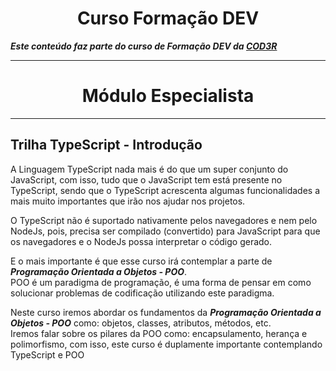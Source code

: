 # <h1 align="center" />Curso Formação DEV

***Este conteúdo faz parte do curso de Formação DEV da [COD3R](https://www.cod3r.com.br)***
___

# <h1 align="center" />Módulo Especialista

___

## Trilha TypeScript - Introdução

A Linguagem TypeScript nada mais é do que um super conjunto do JavaScript, com isso, tudo que o JavaScript tem está presente no TypeScript, sendo que o TypeScript acrescenta algumas funcionalidades a mais muito importantes que irão nos ajudar nos projetos.  

O TypeScript não é suportado nativamente pelos navegadores e nem pelo NodeJs, pois, precisa ser compilado (convertido) para JavaScript para que os navegadores e o NodeJs possa interpretar o código gerado.  

E o mais importante é que esse curso irá contemplar a parte de ***Programação Orientada a Objetos - POO***.  
POO é um paradigma de programação, é uma forma de pensar em como solucionar problemas de codificação utilizando este paradigma.  

Neste curso iremos abordar os fundamentos da ***Programação Orientada a Objetos - POO*** como: objetos, classes, atributos, métodos, etc.  
Iremos falar sobre os pilares da POO como: encapsulamento, herança e polimorfismo, com isso, este curso é duplamente importante contemplando TypeScript e POO
